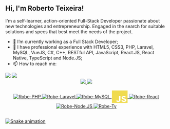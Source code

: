 ## Hi, I'm Roberto Teixeira!
I'm a self-learner, action-oriented Full-Stack Developer passionate about new technologies and entrepreneurship. Engaged in the search
for suitable solutions and specs that best meet the needs of the project. 

- 🔭 I’m currently working as a Full Stack Developer;
- 🌱 I have professional experience with HTML5, CSS3, PHP, Laravel, MySQL, VueJS, C#, C++, RESTful API, JavaScript, React.JS, React Native, TypeScript and Node.JS;
- 📫 How to reach me:

<div>
  <a href = "mailto:robertoteixeira.developer@gmail.com"><img src="https://img.shields.io/badge/-Gmail-%23333?style=for-the-badge&logo=gmail&logoColor=white" target="_blank"></a>
  <a href="https://www.linkedin.com/in/roberto-teixeira-developer/" target="_blank"><img src="https://img.shields.io/badge/-LinkedIn-%230077B5?style=for-the-badge&logo=linkedin&logoColor=white" target="_blank"></a> 
</div>

<div align="center">
  <a href="https://github.com/robertoteixeira-dev">
  <img height="180em" src="https://github-readme-stats.vercel.app/api?username=robertoteixeira-dev&show_icons=true&theme=dark&include_all_commits=true&count_private=true"/>
  <img height="180em" src="https://github-readme-stats.vercel.app/api/top-langs/?username=robertoteixeira-dev&layout=compact&langs_count=7&theme=dark"/>
</div>
  
<div align="center" style="display: inline_block"><br>
  <img align="center" alt="Robe-PHP" height="40" width="50" src="https://cdn.jsdelivr.net/gh/devicons/devicon/icons/php/php-original.svg" />
  <img align="center" alt="Robe-Laravel" height="40" width="50" src="https://cdn.jsdelivr.net/gh/devicons/devicon/icons/laravel/laravel-plain.svg" />
  <img align="center" alt="Robe-MySQL" height="40" width="50" src="https://cdn.jsdelivr.net/gh/devicons/devicon/icons/mysql/mysql-original-wordmark.svg" />
  <img align="center" alt="Robe-Js" height="40" width="50" src="https://raw.githubusercontent.com/devicons/devicon/master/icons/javascript/javascript-plain.svg">
  <img  align="center" alt="Robe-React" height="40" width="50" src="https://cdn.jsdelivr.net/gh/devicons/devicon/icons/react/react-original.svg" />
  <img  align="center" alt="Robe-Node.JS" height="40" width="50" src="https://cdn.jsdelivr.net/gh/devicons/devicon/icons/nodejs/nodejs-plain.svg" />
  <img align="center" alt="Robe-Ty" height="40" width="50" src="https://cdn.jsdelivr.net/gh/devicons/devicon/icons/typescript/typescript-original.svg" />
          
  
  
</div>
  
  ##
  
<div>
  
  ![Snake animation](https://github.com/robertoteixeira-dev/robertoteixeira-dev/blob/output/github-contribution-grid-snake.svg)
  
</div>

  
  
